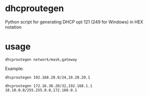 # dhcproutegen
Python script for generating DHCP opt 121 (249 for Windows) in HEX notation

# usage
`dhcproutegen network/mask,gateway`

Example:

`dhcproutegen 192.168.20.0/24,10.20.20.1`

`dhcproutegen 172.16.30.20/32,192.168.1.1 10.10.0.0/255.255.0.0,172.168.0.1`
